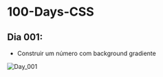 # 100-Days-CSS

## Dia 001:
  - Construir um número com background gradiente

![Day_001](https://user-images.githubusercontent.com/66654653/180116918-964ff977-1a8f-4694-8893-cc2bbe0b721c.png)
